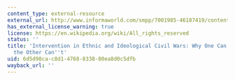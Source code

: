 ```yaml
---
content_type: external-resource
external_url: http://www.informaworld.com/smpp/7001985-46187419/content~db=all~content=a788942256~frm=abslink
has_external_license_warning: true
license: https://en.wikipedia.org/wiki/All_rights_reserved
status: ''
title: 'Intervention in Ethnic and Ideological Civil Wars: Why One Can be Done and
  the Other Can''t'
uid: 6d5d98ca-c8d1-4768-8338-80ea8d0c5dfb
wayback_url: ''
---
```

